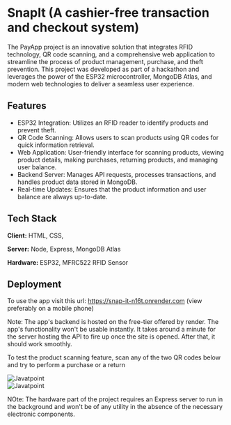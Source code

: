 
# SnapIt (A cashier-free transaction and checkout system)
The PayApp project is an innovative solution that integrates RFID technology, QR code scanning, and a comprehensive web application to streamline the process of product management, purchase, and theft prevention. This project was developed as part of a hackathon and leverages the power of the ESP32 microcontroller, MongoDB Atlas, and modern web technologies to deliver a seamless user experience.



## Features

- ESP32 Integration: Utilizes an RFID reader to identify products and prevent theft.
- QR Code Scanning: Allows users to scan products using QR codes for quick information retrieval.
- Web Application: User-friendly interface for scanning products, viewing product details, making purchases, returning products, and managing user balance.
- Backend Server: Manages API requests, processes transactions, and handles product data stored in MongoDB.
- Real-time Updates: Ensures that the product information and user balance are always up-to-date.


## Tech Stack

**Client:** HTML, CSS,

**Server:** Node, Express, MongoDB Atlas

**Hardware:** ESP32, MFRC522 RFID Sensor


## Deployment
To use the app visit this url:
https://snap-it-n16t.onrender.com (view preferably on a mobile phone)

Note: The app's backend is hosted on the free-tier offered by render. The app's functionality won't be usable instantly. It takes around a minute for the server hosting the API to fire up once the site is opened. After that, it should work smoothly.

To test the product scanning feature, scan any of the two QR codes below and try to perform a purchase or a return

![Javatpoint](https://i.ibb.co/7V2DF0w/Amul.png)       
![Javatpoint](https://i.ibb.co/7V2DF0w/Amul.png)  

NOte: The hardware part of the project requires an Express server to run in the background and won't be of any utility in the absence of the necessary electronic components.
